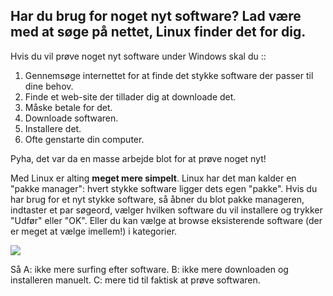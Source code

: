<?php require("../../entete.php"); ?> <?php require("../../base.php"); ?> <?php require("../../fonctions.php"); ?>

<div id="corps">

<h2>Har du brug for noget nyt software? Lad være med at søge på nettet, Linux finder det for dig.</h2>

Hvis du vil prøve noget nyt software under Windows skal du ::

<ol>
<li>Gennemsøge internettet for at finde det stykke software der passer til dine behov.</li>
<li>Finde et web-site der tillader dig at downloade det.</li>
<li>Måske betale for det.</li>
<li>Downloade softwaren.</li>
<li>Installere det.</li>
<li>Ofte genstarte din computer.</li>
</ol>

Pyha, det var da en masse arbejde blot for at prøve noget nyt!

Med Linux er alting <b>meget mere simpelt</b>. Linux har det man kalder en "pakke manager": hvert stykke software ligger dets egen "pakke". Hvis du har brug for et nyt stykke software, så åbner du blot pakke manageren, indtaster et par søgeord, vælger hvilken software du vil installere og trykker "Udfør" eller "OK". Eller du kan vælge at browse eksisterende software (der er meget at vælge imellem!) i kategorier.

<img src="Images/synaptic.png" />

Så A: ikke mere surfing efter software. B: ikke mere downloaden og installeren manuelt. C: mere tid til faktisk at prøve softwaren.

</div>


